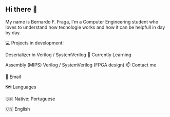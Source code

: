 ## Hi there 👋
My name is Bernardo F. Fraga, I'm a Computer Engineering student who loves to understand how tecnologie works and how it can be helpfull in day by day.

💻 Projects in development:

Deserializer in Verilog / SystemVerilog
📖 Currently Learning

Assembly (MIPS)
Verilog / SystemVerilog (FPGA design)
📫 Contact me

📧 Email

🗺 Languages

🇧🇷 Native: Portuguese

🇺🇸 English

